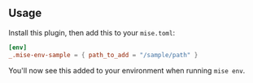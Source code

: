 ## Usage

Install this plugin, then add this to your `mise.toml`:

```toml
[env]
_.mise-env-sample = { path_to_add = "/sample/path" }
```

You'll now see this added to your environment when running `mise env`.

